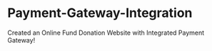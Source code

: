 # Payment-Gateway-Integration
Created an Online Fund Donation Website with Integrated Payment Gateway!
